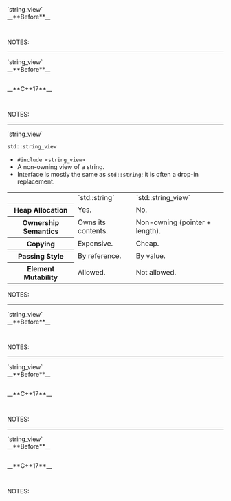 <div class="slide-title">`string_view`</div>

<div class="left">
<span style="display: block">__**Before**__</span>

<pre style="display: inline-block;"><code class='sample' sample='cpp17_features/
30_library_string_view
/
00_first_3_cpp98_vs_cpp17.cpp
#left
'></code></pre>
</div>

<div class="right">
</div>

NOTES:

---

<div class="slide-title">`string_view`</div>

<div class="left">
<span style="display: block">__**Before**__</span>

<pre style="display: inline-block;"><code class='sample' sample='cpp17_features/
30_library_string_view
/
00_first_3_cpp98_vs_cpp17.cpp
#left
'></code></pre>
</div>

<div class="right">
<span style="display: block">__**C++17**__</span>

<pre style="display: inline-block;"><code class='sample' sample='cpp17_features/
30_library_string_view
/
00_first_3_cpp98_vs_cpp17.cpp
#right
'></code></pre>
</div>

NOTES:

---

<div class="slide-title">`string_view`</div>

`std::string_view`

* `#include <string_view>`
* A non-owning view of a string.
* Interface is mostly the same as `std::string`; it is often a drop-in replacement.

<table>
<tr><th></th>                   <td>`std::string`</td>     <td>`std::string_view`</td></tr>
<tr><th>Heap Allocation</th>    <td>Yes.</td>              <td>No.</td>
<tr><th>Ownership Semantics</th><td>Owns its contents.</td><td>Non-owning (pointer + length).</td></tr>
<tr><th>Copying</th>            <td>Expensive.</td>        <td>Cheap.</td></tr>
<tr><th>Passing Style</th>      <td>By reference.</td>     <td>By value.</td></tr>
<tr><th>Element Mutability</th> <td>Allowed.</td>          <td>Not allowed.</td></tr>
</table>

NOTES:

---

<div class="slide-title">`string_view`</div>

<div class="left">
<span style="display: block">__**Before**__</span>

<pre style="display: inline-block;"><code class='sample' sample='cpp17_features/
30_library_string_view
/
01_split_cpp11_vs_cpp17.cpp
#left
'></code></pre>
</div>

<div class="right">
</div>

NOTES:

---

<div class="slide-title">`string_view`</div>

<div class="left">
<span style="display: block">__**Before**__</span>

<pre style="display: inline-block;"><code class='sample' sample='cpp17_features/
30_library_string_view
/
01_split_cpp11_vs_cpp17.cpp
#left
'></code></pre>
</div>

<div class="right">
<span style="display: block">__**C++17**__</span>

<pre style="display: inline-block;"><code class='sample' sample='cpp17_features/
30_library_string_view
/
01_split_cpp11_vs_cpp17.cpp
#right
'></code></pre>
</div>

NOTES:

---

<div class="slide-title">`string_view`</div>

<div class="left">
<span style="display: block">__**Before**__</span>

<pre style="display: inline-block;"><code class='sample' sample='cpp17_features/
30_library_string_view
/
02_convert_interface_cpp98_vs_cpp17.cpp
#left
'></code></pre>
</div>

<div class="right">
<span style="display: block">__**C++17**__</span>

<pre style="display: inline-block;"><code class='sample' sample='cpp17_features/
30_library_string_view
/
02_convert_interface_cpp98_vs_cpp17.cpp
#right
'></code></pre>
</div>

NOTES:

